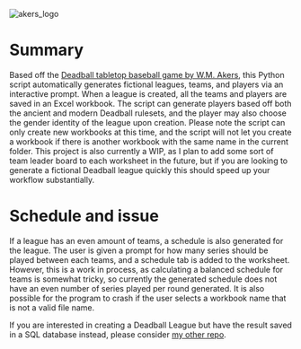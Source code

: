 ![akers_logo](https://github.com/user-attachments/assets/f1ae08f7-4324-4923-9e41-dabdda777994)

# Summary
Based off the [Deadball tabletop baseball game by W.M. Akers](http://wmakers.net/deadball), this Python script automatically generates fictional leagues, teams, and players via an interactive prompt. When a league is created, all the teams and players are saved in an Excel workbook. The script can generate players based off both the ancient and modern Deadball rulesets, and the player may also choose the gender identity of the league upon creation.
Please note the script can only create new workbooks at this time, and the script will not let you create a workbook if there is another workbook with the same name in the current folder. This project is also currently a WIP, as I plan to add some sort of team leader board to each worksheet in the future, but if you are looking to generate a fictional Deadball league quickly this should speed up your workflow substantially.


# Schedule and issue
If a league has an even amount of teams, a schedule is also generated for the league. The user is given a prompt for how many series should be played between each teams, and a schedule tab is added to the worksheet. However, this is a work in process, as calculating a balanced schedule for teams is somewhat tricky, so currently the generated schedule does not have an even number of series played per round generated. It is also possible for the program to crash if the user selects a workbook name that is not a valid file name.

If you are interested in creating a Deadball League but have the result saved in a SQL database instead, please consider [my other repo](https://github.com/DoctorBubs/Deadball-Database-Generator). 


